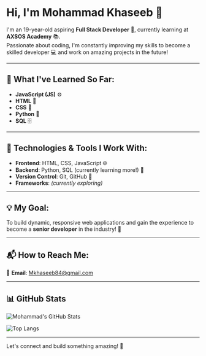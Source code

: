 # Hi, I'm **Mohammad Khaseeb** 👋  

I'm an 19-year-old aspiring **Full Stack Developer** 🚀, currently learning at **AXSOS Academy** 📚.  
Passionate about coding, I'm constantly improving my skills to become a skilled developer 💻 and work on amazing projects in the future!

---

## 🌱 **What I've Learned So Far:**  
- **JavaScript (JS)** ⚙️  
- **HTML** 📄  
- **CSS** 🎨  
- **Python** 🐍  
- **SQL** 🗄️  

---

## 🔧 **Technologies & Tools I Work With:**  
- **Frontend**: HTML, CSS, JavaScript 🌐  
- **Backend**: Python, SQL (currently learning more!) 🔄  
- **Version Control**: Git, GitHub 📂  
- **Frameworks**: *(currently exploring)*  

---

## 💡 **My Goal:**  
To build dynamic, responsive web applications and gain the experience to become a **senior developer** in the industry! 🌟  

---

## 📬 **How to Reach Me:**  
📧 **Email**: [Mkhaseeb84@gmail.com](mailto:Mkhaseeb84@gmail.com)  

---

## 📊 **GitHub Stats**

![Mohammad's GitHub Stats](https://github-readme-stats.vercel.app/api?username=Mkhaseeb&show_icons=true&theme=radical)

![Top Langs](https://github-readme-stats.vercel.app/api/top-langs/?username=Mkhaseeb&layout=compact&theme=radical)

---

Let's connect and build something amazing! 🤝  
